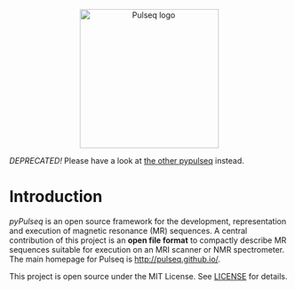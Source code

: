 <div align="center">
<a href="http://pulseq.github.io/" target="_blank">
<img src="http://pulseq.github.io/logo_hires.png" width="250" alt="Pulseq logo"></img>
</a>
</div>

*DEPRECATED!* Please have a look at [the other pypulseq](https://github.com/imr-framework/pypulseq) instead.

# Introduction

*pyPulseq* is an open source framework for the development, 
representation and execution of magnetic resonance (MR) sequences. A central contribution 
of this project is an **open file format** to compactly describe MR sequences 
suitable for execution on an MRI scanner or NMR spectrometer.
The main homepage for Pulseq is http://pulseq.github.io/.

This project is open source under the MIT License. See [LICENSE](LICENSE) for details.
